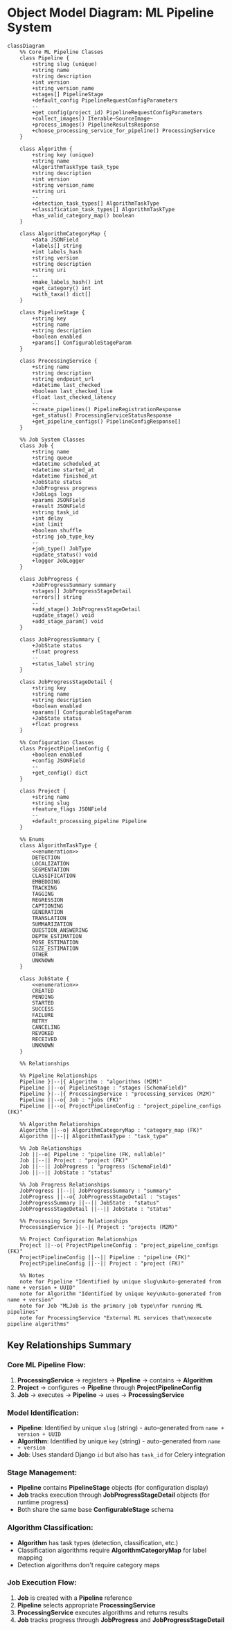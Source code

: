 # Object Model Diagram: ML Pipeline System

```mermaid
classDiagram
    %% Core ML Pipeline Classes
    class Pipeline {
        +string slug (unique)
        +string name
        +string description
        +int version
        +string version_name
        +stages[] PipelineStage
        +default_config PipelineRequestConfigParameters
        --
        +get_config(project_id) PipelineRequestConfigParameters
        +collect_images() Iterable~SourceImage~
        +process_images() PipelineResultsResponse
        +choose_processing_service_for_pipeline() ProcessingService
    }

    class Algorithm {
        +string key (unique)
        +string name
        +AlgorithmTaskType task_type
        +string description
        +int version
        +string version_name
        +string uri
        --
        +detection_task_types[] AlgorithmTaskType
        +classification_task_types[] AlgorithmTaskType
        +has_valid_category_map() boolean
    }

    class AlgorithmCategoryMap {
        +data JSONField
        +labels[] string
        +int labels_hash
        +string version
        +string description
        +string uri
        --
        +make_labels_hash() int
        +get_category() int
        +with_taxa() dict[]
    }

    class PipelineStage {
        +string key
        +string name
        +string description
        +boolean enabled
        +params[] ConfigurableStageParam
    }

    class ProcessingService {
        +string name
        +string description
        +string endpoint_url
        +datetime last_checked
        +boolean last_checked_live
        +float last_checked_latency
        --
        +create_pipelines() PipelineRegistrationResponse
        +get_status() ProcessingServiceStatusResponse
        +get_pipeline_configs() PipelineConfigResponse[]
    }

    %% Job System Classes
    class Job {
        +string name
        +string queue
        +datetime scheduled_at
        +datetime started_at
        +datetime finished_at
        +JobState status
        +JobProgress progress
        +JobLogs logs
        +params JSONField
        +result JSONField
        +string task_id
        +int delay
        +int limit
        +boolean shuffle
        +string job_type_key
        --
        +job_type() JobType
        +update_status() void
        +logger JobLogger
    }

    class JobProgress {
        +JobProgressSummary summary
        +stages[] JobProgressStageDetail
        +errors[] string
        --
        +add_stage() JobProgressStageDetail
        +update_stage() void
        +add_stage_param() void
    }

    class JobProgressSummary {
        +JobState status
        +float progress
        --
        +status_label string
    }

    class JobProgressStageDetail {
        +string key
        +string name
        +string description
        +boolean enabled
        +params[] ConfigurableStageParam
        +JobState status
        +float progress
    }

    %% Configuration Classes
    class ProjectPipelineConfig {
        +boolean enabled
        +config JSONField
        --
        +get_config() dict
    }

    class Project {
        +string name
        +string slug
        +feature_flags JSONField
        --
        +default_processing_pipeline Pipeline
    }

    %% Enums
    class AlgorithmTaskType {
        <<enumeration>>
        DETECTION
        LOCALIZATION
        SEGMENTATION
        CLASSIFICATION
        EMBEDDING
        TRACKING
        TAGGING
        REGRESSION
        CAPTIONING
        GENERATION
        TRANSLATION
        SUMMARIZATION
        QUESTION_ANSWERING
        DEPTH_ESTIMATION
        POSE_ESTIMATION
        SIZE_ESTIMATION
        OTHER
        UNKNOWN
    }

    class JobState {
        <<enumeration>>
        CREATED
        PENDING
        STARTED
        SUCCESS
        FAILURE
        RETRY
        CANCELING
        REVOKED
        RECEIVED
        UNKNOWN
    }

    %% Relationships

    %% Pipeline Relationships
    Pipeline }|--|{ Algorithm : "algorithms (M2M)"
    Pipeline ||--o{ PipelineStage : "stages (SchemaField)"
    Pipeline }|--|{ ProcessingService : "processing_services (M2M)"
    Pipeline ||--o{ Job : "jobs (FK)"
    Pipeline ||--o{ ProjectPipelineConfig : "project_pipeline_configs (FK)"

    %% Algorithm Relationships
    Algorithm ||--o| AlgorithmCategoryMap : "category_map (FK)"
    Algorithm ||--|| AlgorithmTaskType : "task_type"

    %% Job Relationships
    Job ||--o| Pipeline : "pipeline (FK, nullable)"
    Job ||--|| Project : "project (FK)"
    Job ||--|| JobProgress : "progress (SchemaField)"
    Job ||--|| JobState : "status"

    %% Job Progress Relationships
    JobProgress ||--|| JobProgressSummary : "summary"
    JobProgress ||--o{ JobProgressStageDetail : "stages"
    JobProgressSummary ||--|| JobState : "status"
    JobProgressStageDetail ||--|| JobState : "status"

    %% Processing Service Relationships
    ProcessingService }|--|{ Project : "projects (M2M)"

    %% Project Configuration Relationships
    Project ||--o{ ProjectPipelineConfig : "project_pipeline_configs (FK)"
    ProjectPipelineConfig ||--|| Pipeline : "pipeline (FK)"
    ProjectPipelineConfig ||--|| Project : "project (FK)"

    %% Notes
    note for Pipeline "Identified by unique slug\nAuto-generated from name + version + UUID"
    note for Algorithm "Identified by unique key\nAuto-generated from name + version"
    note for Job "MLJob is the primary job type\nfor running ML pipelines"
    note for ProcessingService "External ML services that\nexecute pipeline algorithms"
```

## Key Relationships Summary

### Core ML Pipeline Flow:
1. **ProcessingService** → registers → **Pipeline** → contains → **Algorithm**
2. **Project** → configures → **Pipeline** through **ProjectPipelineConfig**
3. **Job** → executes → **Pipeline** → uses → **ProcessingService**

### Model Identification:
- **Pipeline**: Identified by unique `slug` (string) - auto-generated from `name + version + UUID`
- **Algorithm**: Identified by unique `key` (string) - auto-generated from `name + version`
- **Job**: Uses standard Django `id` but also has `task_id` for Celery integration

### Stage Management:
- **Pipeline** contains **PipelineStage** objects (for configuration display)
- **Job** tracks execution through **JobProgressStageDetail** objects (for runtime progress)
- Both share the same base **ConfigurableStage** schema

### Algorithm Classification:
- **Algorithm** has task types (detection, classification, etc.)
- Classification algorithms require **AlgorithmCategoryMap** for label mapping
- Detection algorithms don't require category maps

### Job Execution Flow:
1. **Job** is created with a **Pipeline** reference
2. **Pipeline** selects appropriate **ProcessingService**
3. **ProcessingService** executes algorithms and returns results
4. **Job** tracks progress through **JobProgress** and **JobProgressStageDetail**
